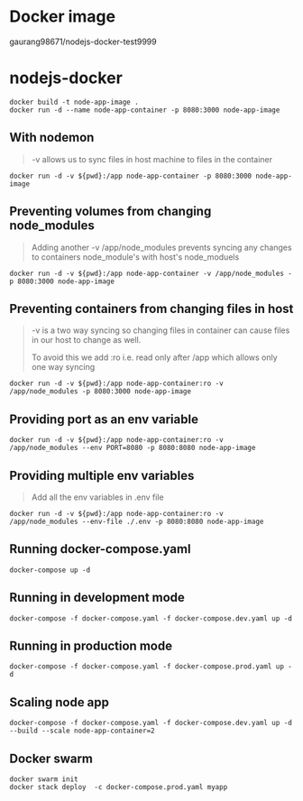 # Docker image
gaurang98671/nodejs-docker-test9999

# nodejs-docker
 
```
docker build -t node-app-image .
docker run -d --name node-app-container -p 8080:3000 node-app-image
```

## With nodemon
> -v allows us to sync files in host machine to files in the container
```
docker run -d -v ${pwd}:/app node-app-container -p 8080:3000 node-app-image
```

## Preventing volumes from changing node_modules
> Adding another -v /app/node_modules prevents syncing any changes to containers node_module's with host's node_moduels
```
docker run -d -v ${pwd}:/app node-app-container -v /app/node_modules -p 8080:3000 node-app-image
```

## Preventing containers from changing files in host
> -v is a two way syncing so changing files in container can cause files in our host to change as well.
> 
> To avoid this we add :ro i.e. read only after /app which allows only one way syncing
```
docker run -d -v ${pwd}:/app node-app-container:ro -v /app/node_modules -p 8080:3000 node-app-image
```
## Providing port as an env variable 
```
docker run -d -v ${pwd}:/app node-app-container:ro -v /app/node_modules --env PORT=8080 -p 8080:8080 node-app-image
```

## Providing multiple env variables 
> Add all the env variables in .env file
```
docker run -d -v ${pwd}:/app node-app-container:ro -v /app/node_modules --env-file ./.env -p 8080:8080 node-app-image
```

## Running docker-compose.yaml

```
docker-compose up -d
```

## Running in development mode

```
docker-compose -f docker-compose.yaml -f docker-compose.dev.yaml up -d
```

## Running in production mode

```
docker-compose -f docker-compose.yaml -f docker-compose.prod.yaml up -d
```

## Scaling node app
```
docker-compose -f docker-compose.yaml -f docker-compose.dev.yaml up -d --build --scale node-app-container=2
```

## Docker swarm
```
docker swarm init
docker stack deploy  -c docker-compose.prod.yaml myapp
```


